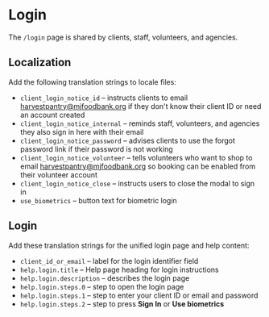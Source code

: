 # Login

The `/login` page is shared by clients, staff, volunteers, and agencies.

## Localization

Add the following translation strings to locale files:

- `client_login_notice_id` – instructs clients to email harvestpantry@mjfoodbank.org if they don't know their client ID or need an account created
- `client_login_notice_internal` – reminds staff, volunteers, and agencies they also sign in here with their email
- `client_login_notice_password` – advises clients to use the forgot password link if their password is not working
- `client_login_notice_volunteer` – tells volunteers who want to shop to email harvestpantry@mjfoodbank.org so booking can be enabled from their volunteer account
- `client_login_notice_close` – instructs users to close the modal to sign in
- `use_biometrics` – button text for biometric login

## Login

Add these translation strings for the unified login page and help content:

- `client_id_or_email` – label for the login identifier field
- `help.login.title` – Help page heading for login instructions
- `help.login.description` – describes the login page
- `help.login.steps.0` – step to open the login page
- `help.login.steps.1` – step to enter your client ID or email and password
- `help.login.steps.2` – step to press **Sign In** or **Use biometrics**
